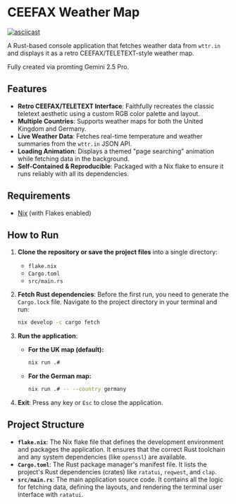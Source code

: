# CEEFAX Weather Map

[![asciicast](https://asciinema.org/a/e1xnWiUdWwjNQ5UYO4s0s7cCr.svg)](https://asciinema.org/a/e1xnWiUdWwjNQ5UYO4s0s7cCr)

A Rust-based console application that fetches weather data from `wttr.in` and displays it as a retro CEEFAX/TELETEXT-style weather map.

Fully created via promting Gemini 2.5 Pro.

## Features

-   **Retro CEEFAX/TELETEXT Interface**: Faithfully recreates the classic teletext aesthetic using a custom RGB color palette and layout.
-   **Multiple Countries**: Supports weather maps for both the United Kingdom and Germany.
-   **Live Weather Data**: Fetches real-time temperature and weather summaries from the `wttr.in` JSON API.
-   **Loading Animation**: Displays a themed "page searching" animation while fetching data in the background.
-   **Self-Contained & Reproducible**: Packaged with a Nix flake to ensure it runs reliably with all its dependencies.

## Requirements

-   [Nix](https://nixos.org/) (with Flakes enabled)

## How to Run

1.  **Clone the repository or save the project files** into a single directory:
    -   `flake.nix`
    -   `Cargo.toml`
    -   `src/main.rs`

2.  **Fetch Rust dependencies**: Before the first run, you need to generate the `Cargo.lock` file. Navigate to the project directory in your terminal and run:
    ```bash
    nix develop -c cargo fetch
    ```

3.  **Run the application**:
    -   **For the UK map (default):**
        ```bash
        nix run .#
        ```
    -   **For the German map:**
        ```bash
        nix run .# -- --country germany
        ```

4.  **Exit**: Press any key or `Esc` to close the application.

## Project Structure

-   **`flake.nix`**: The Nix flake file that defines the development environment and packages the application. It ensures that the correct Rust toolchain and any system dependencies (like `openssl`) are available.
-   **`Cargo.toml`**: The Rust package manager's manifest file. It lists the project's Rust dependencies (crates) like `ratatui`, `reqwest`, and `clap`.
-   **`src/main.rs`**: The main application source code. It contains all the logic for fetching data, defining the layouts, and rendering the terminal user interface with `ratatui`.
